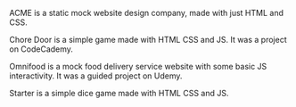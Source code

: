 ACME is a static mock website design company, made with just HTML and CSS. 

Chore Door is a simple game made with HTML CSS and JS. It was a project on CodeCademy. 

Omnifood is a mock food delivery service website with some basic JS interactivity. It was a guided project on Udemy.

Starter is a simple dice game made with HTML CSS and JS.
